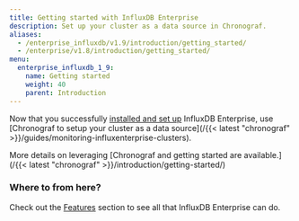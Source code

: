 ```yaml
---
title: Getting started with InfluxDB Enterprise
description: Set up your cluster as a data source in Chronograf.
aliases:
  - /enterprise_influxdb/v1.9/introduction/getting_started/
  - /enterprise/v1.8/introduction/getting_started/
menu:
  enterprise_influxdb_1_9:
    name: Getting started
    weight: 40
    parent: Introduction
---
```


Now that you successfully [installed and set up](/enterprise_influxdb/v1.9/introduction/meta_node_installation/) InfluxDB Enterprise, use [Chronograf to setup your cluster as a data source](/{{< latest "chronograf" >}}/guides/monitoring-influxenterprise-clusters).

More details on leveraging [Chronograf and getting started are available.](/{{< latest "chronograf" >}}/introduction/getting-started/)

### Where to from here?

Check out the [Features](/enterprise_influxdb/v1.9/features/) section to see all that
InfluxDB Enterprise can do.
